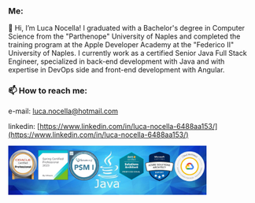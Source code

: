 ### Me:

👋 Hi, I’m Luca Nocella! I graduated with a Bachelor's degree in Computer Science from the "Parthenope" University of Naples and completed the training program at the Apple Developer Academy at the "Federico II" University of Naples.
I currently work as a certified Senior Java Full Stack Engineer, specialized in back-end development with Java and with expertise in DevOps side and front-end development with Angular.

### 📫 How to reach me:

e-mail: [luca.nocella@hotmail.com](luca.nocella@hotmail.com)

linkedin: [https://www.linkedin.com/in/luca-nocella-6488aa153/](https://www.linkedin.com/in/luca-nocella-6488aa153/)

<img src="https://github.com/LucaNocella1993/LucaNocella1993/blob/master/cover-image-Java-for-Linkedin-with-logos.jfif?raw=true" width="80%" height="80%">

<!---
LucaNocella1993/LucaNocella1993 is a ✨ special ✨ repository because its `README.md` (this file) appears on your GitHub profile.
You can click the Preview link to take a look at your changes.
--->
